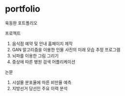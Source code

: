 # portfolio
육동완 포트폴리오

프로젝트

1. 음식점 예약 및 안내 홈페이지 제작
2. GAN 알고리즘을 이용한 인물 사진의 미래 모습 추정 프로그램 
3. 뇌파를 이용한 그림 그리기
4. 증상에 따른 병원 검색 어플리케이션

논문 

1. 시설물 분포율에 따른 비만율 예측
2. 지방선거 당선인 주요 이력 분석
